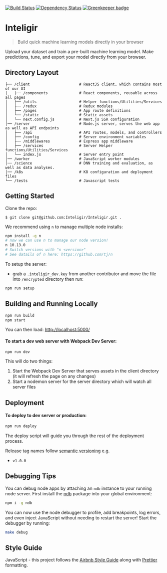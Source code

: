 [![Build Status](https://travis-ci.org/inteligir/inteligir-platform.svg?branch=master)](https://travis-ci.org/inteligir/inteligir-platform)
[![Dependency Status](https://david-dm.org/inteligir/inteligir-platform/status.svg)](https://david-dm.org/inteligir/inteligir-platform)
[![Greenkeeper badge](https://badges.greenkeeper.io/inteligir/inteligir-platform.svg)](https://greenkeeper.io/)

# Inteligir

> Build quick machine learning models directly in your browser

Upload your dataset and train a pre-built machine learning model. Make predictions, tune, and export your model directly from your browser.

## Directory Layout

```
├── /client                      # ReactJS client, which contains most of our UI
│   ├── /components              # React components, reusable across all pages
│   ├── /utils                   # Helper functions/Utilities/Services
│   ├── /redux                   # Redux modules
│   ├── /pages                   # App route definitions
│   └── /static                  # Static assets
│   └── next.config.js           # Next.js SSR configuration
│── /server                      # Node.js server, serves the web app as well as API endpoints
│   ├── /api                     # API routes, models, and controllers
│   ├── /config                  # Server environment variables
│   ├── /middlewares             # Express app middleware
│   ├── /services                # Server Helper functions/Utilities/Services
│   └── index.js                 # Server entry point
│── /worker                      # JavaScript worker modules
│── /science                     # DNN training and evaluation, as well as data analyses.
│── /k8s                         # K8 configuration and deployment files
└── /tests                       # Javascript tests
```

## Getting Started

Clone the repo:

```
$ git clone git@github.com:Inteligir/Inteligir.git .
```

We recommend using `n` to manage multiple node installs:

```bash
npm install -g n
# now we can use n to manage our node version!
n 10.13.0
# Switch versions with "n <version>"
# See datails of n here: https://github.com/tj/n
```

To setup the server:

- grab a `.inteligir_dev.key` from another contributor and move the file into `/encrypted` directory
  then run:

```bash
npm run setup
```

## Building and Running Locally

```bash
npm run build
npm start
```

You can then load: [http://localhost:5000/](http://localhost:5000/)

#### To start a dev web server with Webpack Dev Server:

```bash
npm run dev
```

This will do two things:

1.  Start the Webpack Dev Server that serves assets in the client directory (it will refresh the page on any changes)
2.  Start a nodemon server for the server directory which will watch all server files

## Deployment

#### To deploy to dev server or production:

```bash
npm run deploy
```

The deploy script will guide you through the rest of the deployment process.

Release tag names follow [semantic versioning](http://semver.org/) e.g.

- `v1.0.0`

## Debugging Tips

You can debug node apps by attaching an `ndb` instance to your running node server. First install the
[ndb](https://www.npmjs.com/package/ndb) package into your global environment:

```bash
npm i -g ndb
```

You can now use the node debugger to profile, add breakpoints, log errors, and even inject JavaScript
without needing to restart the server! Start the debugger by running:

```bash
make debug
```

## Style Guide

JavaScript - this project follows the [Airbnb Style Guide](https://github.com/airbnb/javascript) along with [Prettier](https://prettier.io/) formatting.
